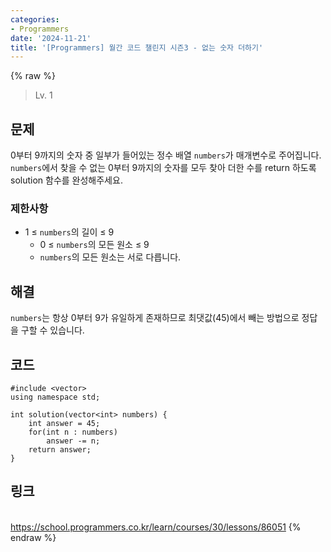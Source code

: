 ```yaml
---
categories:
- Programmers
date: '2024-11-21'
title: '[Programmers] 월간 코드 챌린지 시즌3 - 없는 숫자 더하기'
---
```


{% raw %}
> Lv. 1<br>

## 문제
0부터 9까지의 숫자 중 일부가 들어있는 정수 배열  `numbers`가 매개변수로 주어집니다.  `numbers`에서 찾을 수 없는 0부터 9까지의 숫자를 모두 찾아 더한 수를 return 하도록 solution 함수를 완성해주세요.

### 제한사항
-   1 ≤  `numbers`의 길이 ≤ 9
    -   0 ≤  `numbers`의 모든 원소 ≤ 9
    -   `numbers`의 모든 원소는 서로 다릅니다.

## 해결
`numbers`는 항상 0부터 9가 유일하게 존재하므로 최댓값(45)에서 빼는 방법으로 정답을 구할 수 있습니다.

## 코드
```
#include <vector>
using namespace std;

int solution(vector<int> numbers) {
    int answer = 45;
    for(int n : numbers)
        answer -= n;
    return answer;
}
```

## 링크
<br>https://school.programmers.co.kr/learn/courses/30/lessons/86051
{% endraw %}
